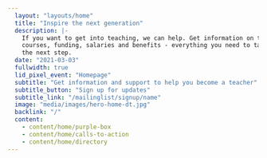 ```yaml
---
  layout: "layouts/home"
  title: "Inspire the next generation"
  description: |-
    If you want to get into teaching, we can help. Get information on training
    courses, funding, salaries and benefits - everything you need to take
    the next step.
  date: "2021-03-03"
  fullwidth: true
  lid_pixel_event: "Homepage"
  subtitle: "Get information and support to help you become a teacher"
  subtitle_button: "Sign up for updates"
  subtitle_link: "/mailinglist/signup/name"
  image: "media/images/hero-home-dt.jpg"
  backlink: "/"
  content:
    - content/home/purple-box
    - content/home/calls-to-action
    - content/home/directory
---
```


